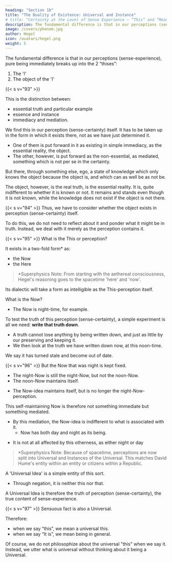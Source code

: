 ```yaml
---
heading: "Section 1b"
title: "The Duality of Existence: Universal and Instance"
# title: "Certainty at the Level of Sense Experience – “This” and “Meaning"
description: The fundamental difference is that in our perceptions (sense-experience), pure being immediately breaks up into the 2 “thises”
image: /covers/phenom.jpg
author: Hegel
icon: /avatars/hegel.png
weight: 5
---
```





The fundamental difference is that in our perceptions (sense-experience), pure being immediately breaks up into the 2 “thises”:

1. The 'I'
2. The object of the 'I'

<!-- When we reflect(2) on this distinction, neither of them is merely immediate, in sense-certainty. But at the same time, they are mediated.

I have the certainty through the other [object of the I] through the actual fact. 

This, again, exists in that certainty through an other, as the 'I'. -->


{{< s v="93" >}} 

This is the distinction between:
- essential truth and particular example
- essence and instance
- immediacy and mediation. 

We find this in our perception (sense-certainty) itself. It has to be taken up in the form in which it exists there, not as we have just determined it. 
- One of them is put forward in it as existing in simple immediacy, as the essential reality, the object. 
- The other, however, is put forward as the non-essential, as mediated, something which is not per se in the certainty. 

But there, through something else, ego, a state of knowledge which only knows the object because the object is, and which can as well be as not be.

The object, however, is the real truth, is the essential reality. It is, quite indifferent to whether it is known or not. It remains and stands even though it is not known, while the knowledge does not exist if the object is not there.


{{< s v="94" >}} Thus, we have to consider whether the object exists in perception (sense-certainty) itself.

 <!-- as such an essential reality as that certainty gives it out to be; whether its meaning and notion, which is to be essential reality, corresponds to the way it is present in that certainty.  -->

To do this, we do not need to reflect about it and ponder what it might be in truth. Instead, we deal with it merely as the perception  <!-- sense-certainty  --> contains it.



{{< s v="95" >}} What is the This or perception? 

<!-- the Sense-certainty -->

It exists in a two-fold form* as:
- the Now
- the Here

> *Superphysics Note: From starting with the aethereal consciousness, Hegel's reasoning goes to the spacetime 'here' and 'now'. 

Its dialectic will take a form as intelligible as the This-perception itself.

What is the Now?
- The Now is night-time, for example. 

To test the truth of this perception (sense-certainty), a simple experiment is all we need: **write that truth down**. 
- A truth cannot lose anything by being written down, and just as little by our preserving and keeping it. 
- We then look at the truth we have written down now, at this noon-time. 

We say it has turned stale and become out of date.


{{< s v="96" >}} But the Now that was night is kept fixed.
- The night-Now is still the night-Now, but not the noon-Now.
- The noon-Now maintains itself. 
<!-- , i.e. it is treated as what it is given out to be, as something which is; but it proves to be rather a something which is not.  -->
- The Now-idea maintains itself, but is no longer the night-Now-perception.
<!-- - Similarly in its relation to the day which the Now is at present, it maintains itself as something that is also not day, or as altogether something negative.  -->

This self-maintaining Now is therefore not something immediate but something mediated. 

<!-- ; for, qua something that remains and preserves itself, it is determined through and by means of the fact that something else, namely day and night, is not. -->

- By this mediation, the Now-idea is indifferent to what is associated with it.
  - Now has both day and night as its being. 
<!-- ; just as little as night or day is its being, it is just as truly also day and night; i -->
  - It is not at all affected by this otherness, as either night or day
  <!-- , through which it is what it is.  -->

> *Superphysics Note: Because of spacetime, perceptions are now split into Universal and Instances of the Universal. This matches David Hume's entity within an entity or citizens within a Republic. 


A 'Universal Idea' is a simple entity of this sort. 
- Through negation, it is neither this nor that. 

<!-- , which is a not-this, and with equal indifference this as well as that – a thing of this kind we call .  -->

A Universal Idea is therefore the truth of perception (sense-certainty), the true content of sense-experience.

<!-- A Universal is therefore the truth of sense-certainty. -->

{{< s v="97" >}} Sensuous fact is also a Universal. 

 <!-- too, that we(3) give utterance to .  -->

Therefore:
- when we say “this”, we mean a universal this. 
- when we say “It is”, we mean being in general. 


Of course, we do not philosophize about the universal "this" when we say it. Instead, we utter what is universal without thinking about it being a Universal.

<!--  present before our mind in saying, so the universal this, or being in general, but we ; 

In other words, we do not actually and absolutely say what in this sense-certainty we really mean.  -->

<!-- Language, however, is the more truthful. 

In it we ourselves refute directly and at once our own “meaning”; and since universality is the real truth of sense-certainty, and language merely expresses this truth, it is not possible at all for us even to express in words any sensuous existence which we “mean”. -->
